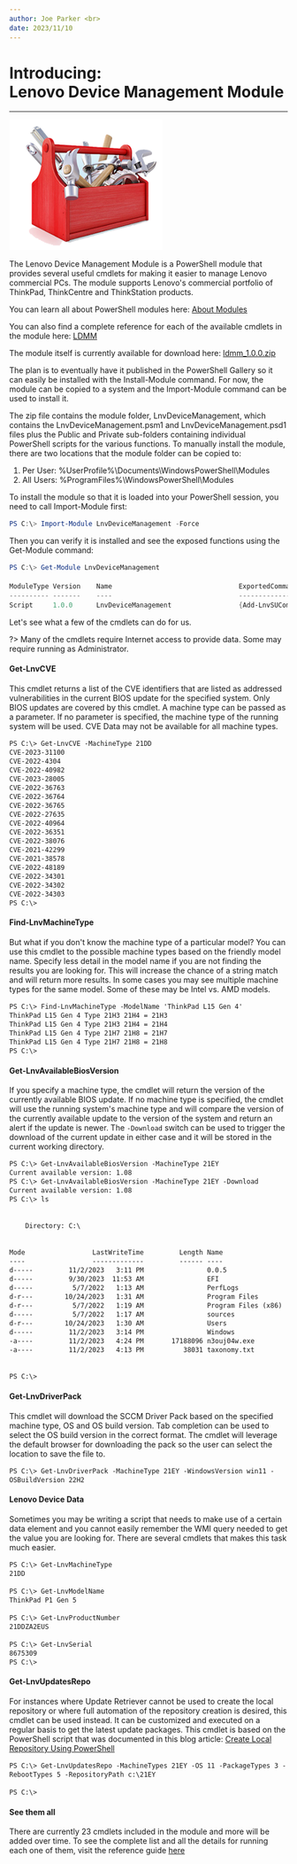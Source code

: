 ```yaml
---
author: Joe Parker <br>
date: 2023/11/10
---
```


# Introducing: <br> Lenovo Device Management Module

---

![LDMM Toolbox](..\img\2023\intro_ldmm\toolbox.png)

The Lenovo Device Management Module is a PowerShell module that provides several useful cmdlets for making it easier to manage Lenovo commercial PCs. The module supports Lenovo's commercial portfolio of ThinkPad, ThinkCentre and ThinkStation products.

You can learn all about PowerShell modules here: [About Modules](https://learn.microsoft.com/en-us/powershell/module/microsoft.powershell.core/about/about_modules?view=powershell-7.3)

You can also find a complete reference for each of the available cmdlets in the module here:  [LDMM](https://docs.lenovocdrt.com/#/ldmm/ldmm_top)

The module itself is currently available for download here: [ldmm_1.0.0.zip](https://download.lenovo.com/cdrt/tools/ldmm_1.0.0.zip)

The plan is to eventually have it published in the PowerShell Gallery so it can easily be installed with the Install-Module command. For now, the module can be copied to a system and the Import-Module command can be used to install it.

The zip file contains the module folder, LnvDeviceManagement, which contains the LnvDeviceManagement.psm1 and LnvDeviceManagement.psd1 files plus the Public and Private sub-folders containing individual PowerShell scripts for the various functions. To manually install the module, there are two locations that the module folder can be copied to:

1. Per User: %UserProfile%\Documents\WindowsPowerShell\Modules
1. All Users: %ProgramFiles%\WindowsPowerShell\Modules

To install the module so that it is loaded into your PowerShell session, you need to call Import-Module first:

``` PowerShell
PS C:\> Import-Module LnvDeviceManagement -Force
```

Then you can verify it is installed and see the exposed functions using the Get-Module command:

``` PowerShell
PS C:\> Get-Module LnvDeviceManagement

ModuleType Version    Name                                ExportedCommands                                                                                               
---------- -------    ----                                ----------------                                                                                               
Script     1.0.0      LnvDeviceManagement                 {Add-LnvSUCommandLine, Add-LnvSULogging, Export-LnvUpdateRetrieverConfig...}   
```



Let's see what a few of the cmdlets can do for us.

?> Many of the cmdlets require Internet access to provide data. Some may require running as Administrator.

#### Get-LnvCVE

This cmdlet returns a list of the CVE identifiers that are listed as addressed vulnerabilities in the current BIOS update for the specified system. Only BIOS updates are covered by this cmdlet. A machine type can be passed as a parameter.  If no parameter is specified, the machine type of the running system will be used. CVE Data may not be available for all machine types.

```
PS C:\> Get-LnvCVE -MachineType 21DD
CVE-2023-31100
CVE-2022-4304
CVE-2022-40982
CVE-2023-28005
CVE-2022-36763
CVE-2022-36764
CVE-2022-36765
CVE-2022-27635
CVE-2022-40964
CVE-2022-36351
CVE-2022-38076
CVE-2021-42299
CVE-2021-38578
CVE-2022-48189
CVE-2022-34301
CVE-2022-34302
CVE-2022-34303
PS C:\>
```

#### Find-LnvMachineType

But what if you don't know the machine type of a particular model? You can use this cmdlet to the possible machine types based on the friendly model name. Specify less detail in the model name if you are not finding the results you are looking for. This will increase the chance of a string match and will return more results. In some cases you may see multiple machine types for the same model. Some of these may be Intel vs. AMD models.

```
PS C:\> Find-LnvMachineType -ModelName 'ThinkPad L15 Gen 4'
ThinkPad L15 Gen 4 Type 21H3 21H4 = 21H3
ThinkPad L15 Gen 4 Type 21H3 21H4 = 21H4
ThinkPad L15 Gen 4 Type 21H7 21H8 = 21H7
ThinkPad L15 Gen 4 Type 21H7 21H8 = 21H8
PS C:\>
```
#### Get-LnvAvailableBiosVersion

If you specify a machine type, the cmdlet will return the version of the  currently available BIOS update. If no machine type is specified, the cmdlet will use the running system's machine type and will compare the version of the currently available update to the version of the system and return an alert if the update is newer. The ```-Download``` switch can be used to trigger the download of the current update in either case and it will be stored in the current working directory.

```
PS C:\> Get-LnvAvailableBiosVersion -MachineType 21EY
Current available version: 1.08
PS C:\> Get-LnvAvailableBiosVersion -MachineType 21EY -Download                                                                               Current available version: 1.08                                                                                                               PS C:\> ls


    Directory: C:\


Mode                 LastWriteTime         Length Name
----                 -------------         ------ ----
d-----         11/2/2023   3:11 PM                0.0.5
d-----         9/30/2023  11:53 AM                EFI
d-----          5/7/2022   1:13 AM                PerfLogs
d-r---        10/24/2023   1:31 AM                Program Files
d-r---          5/7/2022   1:19 AM                Program Files (x86)
d-----          5/7/2022   1:17 AM                sources
d-r---        10/24/2023   1:30 AM                Users
d-----         11/2/2023   3:14 PM                Windows
-a----         11/2/2023   4:24 PM       17188096 n3ouj04w.exe
-a----         11/2/2023   4:13 PM          38031 taxonomy.txt


PS C:\>
```

#### Get-LnvDriverPack

This cmdlet will download the SCCM Driver Pack based on the specified machine type, OS and OS build version. Tab completion can be used to select the OS build version in the correct format. The cmdlet will leverage the default browser for downloading the pack so the user can select the location to save the file to.

```
PS C:\> Get-LnvDriverPack -MachineType 21EY -WindowsVersion win11 -OSBuildVersion 22H2
```

#### Lenovo Device Data

Sometimes you may be writing a script that needs to make use of a certain data element and you cannot easily remember the WMI query needed to get the value you are looking for.  There are several cmdlets that makes this task much easier.

```
PS C:\> Get-LnvMachineType
21DD

PS C:\> Get-LnvModelName
ThinkPad P1 Gen 5

PS C:\> Get-LnvProductNumber
21DDZA2EUS

PS C:\> Get-LnvSerial
8675309
PS C:\>
```

#### Get-LnvUpdatesRepo

For instances where Update Retriever cannot be used to create the local repository or where full automation of the repository creation is desired, this cmdlet can be used instead. It can be customized and executed on a regular basis to get the latest update packages. This cmdlet is based on the PowerShell script that was documented in this blog article: [Create Local Repository Using PowerShell](https://blog.lenovocdrt.com/#/2023/scripted_repo_creation)

```
PS C:\> Get-LnvUpdatesRepo -MachineTypes 21EY -OS 11 -PackageTypes 3 -RebootTypes 5 -RepositoryPath c:\21EY

PS C:\>
```

#### See them all

There are currently 23 cmdlets included in the module and more will be added over time. To see the complete list and all the details for running each one of them, visit the reference guide [here](https://docs.lenovocdrt.com/#/ldmm/ldmm_top)
